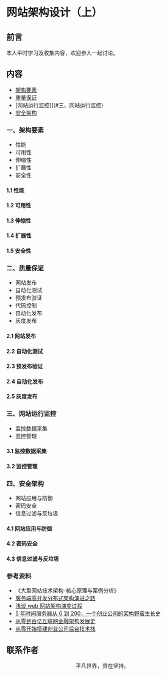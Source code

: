 # 网站架构设计（上）

## 前言

本人平时学习及收集内容，欢迎参入一起讨论。

## 内容

- [架构要素](#一、架构要素)
- [质量保证](#二、质量保证)
- [网站运行监控]](#三、网站运行监控)
- [安全架构](#四、安全架构)

### 一、架构要素

- 性能
- 可用性
- 伸缩性
- 扩展性
- 安全性

#### 1.1 性能

#### 1.2 可用性

#### 1.3 伸缩性

#### 1.4 扩展性

#### 1.5 安全性

### 二、质量保证

- 网站发布
- 自动化测试
- 预发布验证
- 代码控制
- 自动化发布
- 灰度发布

#### 2.1 网站发布

#### 2.2 自动化测试

#### 2.3 预发布验证

#### 2.4 自动化发布

#### 2.5 灰度发布

### 三、网站运行监控

- 监控数据采集
- 监控管理

#### 3.1 监控数据采集

#### 3.2 监控管理

### 四、安全架构

- 网站应用与防御
- 密码安全
- 信息过滤与反垃圾

#### 4.1 网站应用与防御

#### 4.2 密码安全

#### 4.3 信息过滤与反垃圾

### 参考资料

- 《大型网站技术架构-核心原理与案例分析》
- [服务端高并发分布式架构演进之路](https://segmentfault.com/a/1190000018626163)
- [浅谈 web 网站架构演变过程](https://www.cnblogs.com/xiaoMzjm/p/5223799.html)
- [5 年时间服务器从 0 到 200，一个创业公司的架构野蛮生长史](https://zhuanlan.zhihu.com/p/33401898)
- [从零到百亿互联网金融架构发展史](https://www.cnblogs.com/ityouknow/p/6276686.html)
- [从零开始搭建创业公司后台技术栈](https://mp.weixin.qq.com/s/HlEDjrVKbH_KZo_SXjfzIQ)

## 联系作者

<div align="center">
    <p>
        平凡世界，贵在坚持。
    </p>
    <img :src="$withBase('/about/contact.png')" />
</div>
